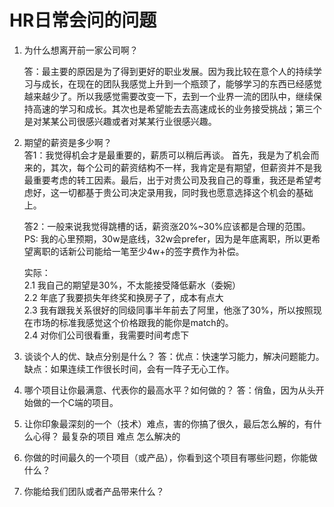 # HR日常会问的问题
1. 为什么想离开前一家公司啊？    

    答：最主要的原因是为了得到更好的职业发展。因为我比较在意个人的持续学习与成长，在现在的团队我感觉上升到一个瓶颈了，能够学习的东西已经感觉越来越少了。所以我感觉需要改变一下，去到一个业界一流的团队中，继续保持高速的学习和成长。其次也是希望能去去高速成长的业务接受挑战；第三个是对某某公司很感兴趣或者对某某行业很感兴趣。

2. 期望的薪资是多少啊？  
    答1：我觉得机会才是最重要的，薪质可以稍后再谈。
    首先，我是为了机会而来的，其次，每个公司的薪资结构不一样，我肯定是有期望，但薪资并不是我最重要考虑的转工因素。最后，出于对贵公司及我自己的尊重，我还是希望考虑好，这一切都基于贵公司决定录用我，同时我也愿意选择这个机会的基础上。  
    
    答2：一般来说我觉得跳槽的话，薪资涨20%~30%应该都是合理的范围。   
    PS: 我的心里预期，30w是底线，32w会prefer，因为是年底离职，所以更希望离职的话新公司能给一笔至少4w+的签字费作为补偿。  

    实际：  
    2.1 我自己的期望是30%，不太能接受降低薪水（委婉）  
    2.2 年底了我要损失年终奖和换房子了，成本有点大  
    2.3 我有跟我关系很好的同级同事半年前去了阿里，他涨了30%，所以按照现在市场的标准我感觉这个价格跟我的能你是match的。  
    2.4 对你们公司很看重，我需要时间考虑下  

3. 谈谈个人的优、缺点分别是什么？
答：优点：快速学习能力，解决问题能力。 缺点：如果连续工作很长时间，会有一阵子无心工作。

4. 哪个项目让你最满意、代表你的最高水平？如何做的？
答：俏鱼，因为从头开始做的一个C端的项目。

5. 让你印象最深刻的一个（技术）难点，害的你搞了很久，最后怎么解的，有什么心得？
最复杂的项目 难点 怎么解决的

6. 你做的时间最久的一个项目（或产品），你看到这个项目有哪些问题，你能做什么？

7. 你能给我们团队或者产品带来什么？
